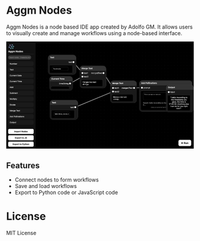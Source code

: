 # Aggm Nodes

Aggm Nodes is a node based IDE app created by Adolfo GM. It allows users to visually create and manage workflows using a node-based interface.

![App Screenshot](app.png)

## Features

- Connect nodes to form workflows
- Save and load workflows
- Export to Python code or JavaScript code

# License

MIT License


